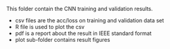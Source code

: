 This folder contain the CNN training and validation results.
- csv files are the acc/loss on training and validation data set
- R file is used to plot the csv
- pdf is a report about the result in IEEE standard format
- plot sub-folder contains result figures
